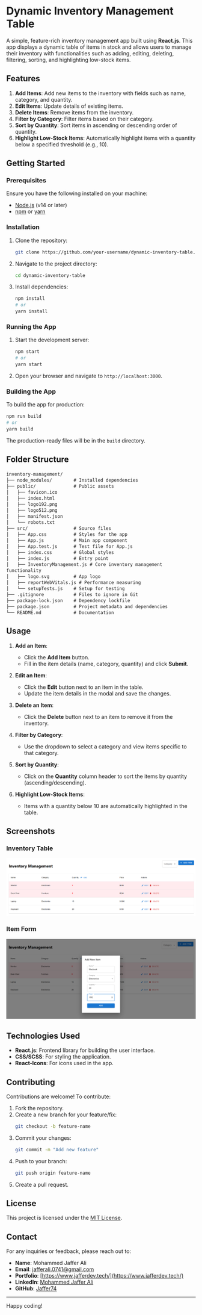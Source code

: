 # Dynamic Inventory Management Table

A simple, feature-rich inventory management app built using **React.js**. This app displays a dynamic table of items in stock and allows users to manage their inventory with functionalities such as adding, editing, deleting, filtering, sorting, and highlighting low-stock items.

## Features

1. **Add Items**: Add new items to the inventory with fields such as name, category, and quantity.
2. **Edit Items**: Update details of existing items.
3. **Delete Items**: Remove items from the inventory.
4. **Filter by Category**: Filter items based on their category.
5. **Sort by Quantity**: Sort items in ascending or descending order of quantity.
6. **Highlight Low-Stock Items**: Automatically highlight items with a quantity below a specified threshold (e.g., 10).


## Getting Started

### Prerequisites

Ensure you have the following installed on your machine:

- [Node.js](https://nodejs.org/) (v14 or later)
- [npm](https://www.npmjs.com/) or [yarn](https://yarnpkg.com/)

### Installation

1. Clone the repository:
   ```bash
   git clone https://github.com/your-username/dynamic-inventory-table.git
   ```

2. Navigate to the project directory:
   ```bash
   cd dynamic-inventory-table
   ```

3. Install dependencies:
   ```bash
   npm install
   # or
   yarn install
   ```

### Running the App

1. Start the development server:
   ```bash
   npm start
   # or
   yarn start
   ```

2. Open your browser and navigate to `http://localhost:3000`.

### Building the App

To build the app for production:
```bash
npm run build
# or
yarn build
```

The production-ready files will be in the `build` directory.

## Folder Structure

```plaintext
inventory-management/
├── node_modules/        # Installed dependencies
├── public/              # Public assets
│   ├── favicon.ico
│   ├── index.html
│   ├── logo192.png
│   ├── logo512.png
│   ├── manifest.json
│   └── robots.txt
├── src/                 # Source files
│   ├── App.css          # Styles for the app
│   ├── App.js           # Main app component
│   ├── App.test.js      # Test file for App.js
│   ├── index.css        # Global styles
│   ├── index.js         # Entry point
│   ├── InventoryManagement.js # Core inventory management functionality
│   ├── logo.svg         # App logo
│   ├── reportWebVitals.js # Performance measuring
│   └── setupTests.js    # Setup for testing
├── .gitignore           # Files to ignore in Git
├── package-lock.json    # Dependency lockfile
├── package.json         # Project metadata and dependencies
└── README.md            # Documentation
```

## Usage

1. **Add an Item**:
   - Click the **Add Item** button.
   - Fill in the item details (name, category, quantity) and click **Submit**.

2. **Edit an Item**:
   - Click the **Edit** button next to an item in the table.
   - Update the item details in the modal and save the changes.

3. **Delete an Item**:
   - Click the **Delete** button next to an item to remove it from the inventory.

4. **Filter by Category**:
   - Use the dropdown to select a category and view items specific to that category.

5. **Sort by Quantity**:
   - Click on the **Quantity** column header to sort the items by quantity (ascending/descending).

6. **Highlight Low-Stock Items**:
   - Items with a quantity below 10 are automatically highlighted in the table.

## Screenshots


### Inventory Table

![Inventory Table](public/pic.png)

### Item Form

![Item Form](public/pic1.png)

## Technologies Used

- **React.js**: Frontend library for building the user interface.
- **CSS/SCSS**: For styling the application.
- **React-Icons**: For icons used in the app.

## Contributing

Contributions are welcome! To contribute:

1. Fork the repository.
2. Create a new branch for your feature/fix:
   ```bash
   git checkout -b feature-name
   ```
3. Commit your changes:
   ```bash
   git commit -m "Add new feature"
   ```
4. Push to your branch:
   ```bash
   git push origin feature-name
   ```
5. Create a pull request.

## License

This project is licensed under the [MIT License](LICENSE).

## Contact

For any inquiries or feedback, please reach out to:

- **Name**: Mohammed Jaffer Ali
- **Email**: [jafferali.0741@gmail.com](mailto:jafferali.0741@gmail.com)
- **Portfolio**: [https://www.jafferdev.tech/](https://www.jafferdev.tech/)
- **LinkedIn**: [Mohammed Jaffer Ali](https://www.linkedin.com/in/mohammed-jaffer-ali-e0741/)
- **GitHub**: [Jaffer74](https://github.com/Jaffer74)

---

Happy coding!
